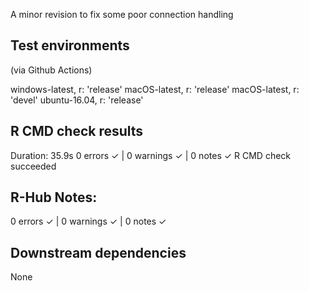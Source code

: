 A minor revision to fix some poor connection handling

## Test environments
(via Github Actions)

windows-latest, r: 'release'
macOS-latest, r: 'release'
macOS-latest, r: 'devel'
ubuntu-16.04, r: 'release'

## R CMD check results 
Duration: 35.9s
0 errors ✓ | 0 warnings ✓ | 0 notes ✓
R CMD check succeeded

## R-Hub Notes:
0 errors ✓ | 0 warnings ✓ | 0 notes ✓
    
## Downstream dependencies
None

